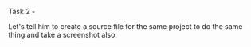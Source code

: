 Task 2 - 

Let's tell him to create a source file for the same project to do the same thing and take a screenshot also.
